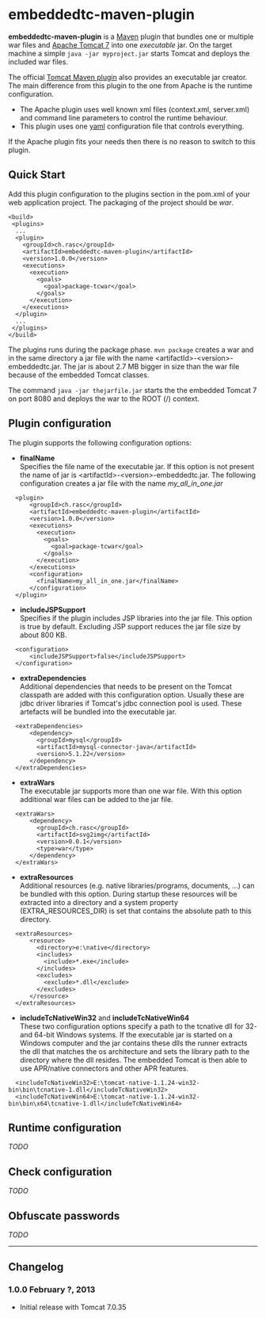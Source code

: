 # embeddedtc-maven-plugin

**embeddedtc-maven-plugin** is a [Maven](http://maven.apache.org/) plugin that bundles one or multiple war files and [Apache Tomcat 7](http://tomcat.apache.org/) into one _executable_ jar.
On the target machine a simple `java -jar myproject.jar` starts Tomcat and deploys the included war files. 

The official [Tomcat Maven plugin](http://tomcat.apache.org/maven-plugin-2.1-SNAPSHOT/) also provides an executable jar creator. 
The main difference from this plugin to the one from Apache is the runtime configuration.   
* The Apache plugin uses well known xml files (context.xml, server.xml) and command line parameters to control the runtime behaviour.
* This plugin uses one [yaml](http://en.wikipedia.org/wiki/YAML) configuration file that controls everything.   

If the Apache plugin fits your needs then there is no reason to switch to this plugin.    

## Quick Start

Add this plugin configuration to the plugins section in the pom.xml of your web application project. The packaging of the project should be _war_.
```
<build>
 <plugins>  
  ...
  <plugin>
    <groupId>ch.rasc</groupId>
    <artifactId>embeddedtc-maven-plugin</artifactId>
    <version>1.0.0</version>
    <executions>
      <execution>
        <goals>  
          <goal>package-tcwar</goal>
        </goals>
      </execution>
    </executions>
  </plugin>
  ...
 </plugins>
</build> 	
```

The plugins runs during the package phase. `mvn package` creates a war and in the same directory a jar file with
the name &lt;artifactId&gt;-&lt;version&gt;-embeddedtc.jar. 
The jar is about 2.7 MB bigger in size than the war file because of the embedded Tomcat classes. 

The command `java -jar thejarfile.jar` starts the the embedded Tomcat 7 on port 8080 and deploys the war to the ROOT (/) context.
 
 
## Plugin configuration

The plugin supports the following configuration options:

- **finalName**  
Specifies the file name of the executable jar. If this option is not present the name of jar is &lt;artifactId&gt;-&lt;version&gt;-embeddedtc.jar.
The following configuration creates a jar file with the name _my_all_in_one.jar_
```
  <plugin>
      <groupId>ch.rasc</groupId>
      <artifactId>embeddedtc-maven-plugin</artifactId>
      <version>1.0.0</version>
      <executions>
        <execution>
          <goals>  
            <goal>package-tcwar</goal>
          </goals>
        </execution>
      </executions>
      <configuration>
        <finalName>my_all_in_one.jar</finalName>
      </configuration>
  </plugin>
```


- **includeJSPSupport**  
Specifies if the plugin includes JSP libraries into the jar file. This option is true by default. Excluding JSP support reduces the jar file size
by about 800 KB.
``` 
  <configuration>
      <includeJSPSupport>false</includeJSPSupport>
  </configuration>
```


- **extraDependencies**  
Additional dependencies that needs to be present on the Tomcat classpath are added with this configuration option. 
Usually these are jdbc driver libraries if Tomcat's jdbc connection pool is used. These artefacts will be bundled into the executable jar. 
```
  <extraDependencies>
      <dependency>
        <groupId>mysql</groupId>
        <artifactId>mysql-connector-java</artifactId>
        <version>5.1.22</version>
      </dependency>
  </extraDependencies>
```  


- **extraWars**  
The executable jar supports more than one war file. With this option additional war files can be added to the jar file. 
```
  <extraWars>
      <dependency>
        <groupId>ch.rasc</groupId>
        <artifactId>svg2img</artifactId>
        <version>0.0.1</version>
        <type>war</type>
      </dependency>
  </extraWars>	
```


- **extraResources**  
Additional resources (e.g. native libraries/programs, documents, ...) can be bundled with this option. During startup these resources will be extracted into
a directory and a system property (EXTRA_RESOURCES_DIR) is set that contains the absolute path to this directory. 
```
  <extraResources>
      <resource>
        <directory>e:\native</directory>
        <includes>
          <include>*.exe</include>
        </includes>
        <excludes>
          <exclude>*.dll</exclude>
        </excludes>						     
      </resource>
  </extraResources>
```


- **includeTcNativeWin32** and **includeTcNativeWin64**  
These two configuration options specify a path to the tcnative dll for 32- and 64-bit Windows systems. If the executable jar is started on a Windows computer and the
jar contains these dlls the runner extracts the dll that matches the os architecture and sets the library path to the directory where the dll resides. 
The embedded Tomcat is then able to use APR/native connectors and other APR features.
```
  <includeTcNativeWin32>E:\tomcat-native-1.1.24-win32-bin\bin\tcnative-1.dll</includeTcNativeWin32>
  <includeTcNativeWin64>E:\tomcat-native-1.1.24-win32-bin\bin\x64\tcnative-1.dll</includeTcNativeWin64>
```


## Runtime configuration
_TODO_

## Check configuration
_TODO_

## Obfuscate passwords
_TODO_


_____

## Changelog

### 1.0.0     February ?, 2013  
  * Initial release with Tomcat 7.0.35
